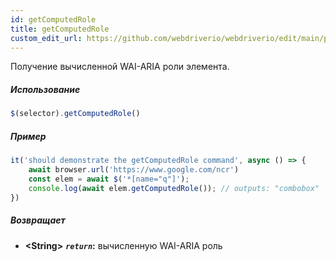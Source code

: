 ```yaml
---
id: getComputedRole
title: getComputedRole
custom_edit_url: https://github.com/webdriverio/webdriverio/edit/main/packages/webdriverio/src/commands/element/getComputedRole.ts
---
```


Получение вычисленной WAI-ARIA роли элемента.

##### Использование

```js
$(selector).getComputedRole()
```

##### Пример

```js title="getComputedRole.js"
it('should demonstrate the getComputedRole command', async () => {
    await browser.url('https://www.google.com/ncr')
    const elem = await $('*[name="q"]');
    console.log(await elem.getComputedRole()); // outputs: "combobox"
})
```

##### Возвращает

- **&lt;String&gt;**
            **<code><var>return</var></code>:**  вычисленную WAI-ARIA роль